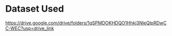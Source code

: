# Dataset Used
https://drive.google.com/drive/folders/1qSPMDOKHDQO1Hhkj3NleQlpRDwCC-WEC?usp=drive_link

